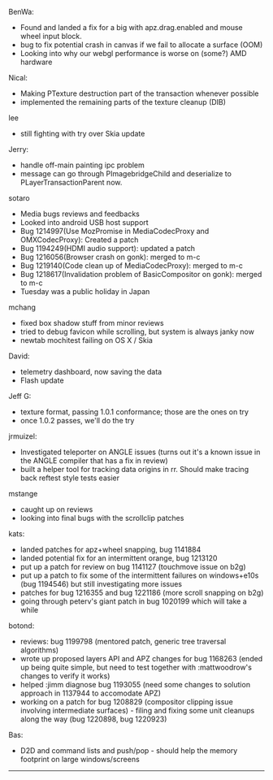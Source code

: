 BenWa:
* Found and landed a fix for a big with apz.drag.enabled and mouse wheel input block.
* bug to fix potential crash in canvas if we fail to allocate a surface (OOM)
* Looking into why our webgl performance is worse on (some?) AMD hardware



Nical:
* Making PTexture destruction part of the transaction whenever possible
* implemented the remaining parts of the texture cleanup (DIB)



lee
* still fighting with try over Skia update



Jerry:
* handle off-main painting ipc problem
* message can go through PImagebridgeChild and deserialize to PLayerTransactionParent now.



sotaro
* Media bugs reviews and feedbacks
* Looked into android USB host support
* Bug 1214997(Use MozPromise in MediaCodecProxy and OMXCodecProxy): Created a patch
* Bug 1194249(HDMI audio support): updated a patch
* Bug 1216056(Browser crash on gonk): merged to m-c
* Bug 1219140(Code clean up of MediaCodecProxy): merged to m-c
* Bug 1218617(Invalidation problem of BasicCompositor on gonk): merged to m-c
* Tuesday was a public holiday in Japan



mchang
* fixed box shadow stuff from minor reviews
* tried to debug favicon while scrolling, but system is always janky now
* newtab mochitest failing on OS X / Skia



David:
* telemetry dashboard, now saving the data
* Flash update



Jeff G:
* texture format, passing 1.0.1 conformance; those are the ones on try
* once 1.0.2 passes, we'll do the try



jrmuizel:
* Investigated teleporter on ANGLE issues (turns out it's a known issue in the ANGLE compiler that has a fix in review)
* built a helper tool for tracking data origins in rr. Should make tracing back reftest style tests easier



mstange
* caught up on reviews
* looking into final bugs with the scrollclip patches



kats:
* landed patches for apz+wheel snapping, bug 1141884
* landed potential fix for an intermittent orange, bug 1213120
* put up a patch for review on bug 1141127 (touchmove issue on b2g)
* put up a patch to fix some of the intermittent failures on windows+e10s (bug 1194546) but still investigating more issues
* patches for bug 1216355 and bug 1221186 (more scroll snapping on b2g)
* going through peterv's giant patch in bug 1020199 which will take a while



botond:
  - reviews: bug 1199798 (mentored patch, generic tree traversal algorithms)
  - wrote up proposed layers API and APZ changes for bug 1168263 (ended up being quite simple, but need to test together with :mattwoodrow's changes to verify it works)
  - helped :jimm diagnose bug 1193055 (need some changes to solution approach in 1137944 to accomodate APZ)
  - working on a patch for bug 1208829 (compositor clipping issue involving intermediate surfaces)
          - filing and fixing some unit cleanups along the way (bug 1220898, bug 1220923)



Bas:
* D2D and command lists and push/pop - should help the memory footprint on large windows/screens

________________


